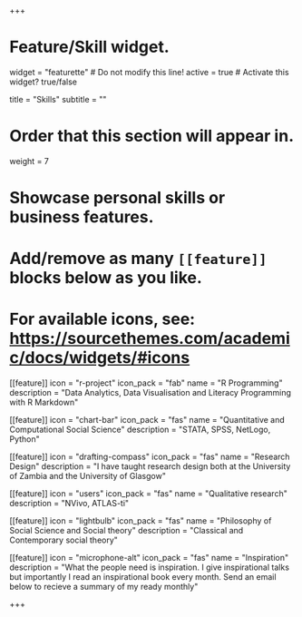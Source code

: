 +++
# Feature/Skill widget.
widget = "featurette"  # Do not modify this line!
active = true  # Activate this widget? true/false

title = "Skills"
subtitle = ""

# Order that this section will appear in.
weight = 7

# Showcase personal skills or business features.
# 
# Add/remove as many `[[feature]]` blocks below as you like.
# 
# For available icons, see: https://sourcethemes.com/academic/docs/widgets/#icons

[[feature]]
  icon = "r-project"
  icon_pack = "fab"
  name = "R Programming"
  description = "Data Analytics, Data Visualisation and Literacy Programming with R Markdown"
  
[[feature]]
  icon = "chart-bar"
  icon_pack = "fas"
  name = "Quantitative and Computational Social Science"
  description = "STATA, SPSS, NetLogo, Python"  
  
[[feature]]
  icon = "drafting-compass"
  icon_pack = "fas"
  name = "Research Design"
  description = "I have taught research design both at the University of Zambia and the University of Glasgow"

[[feature]]
  icon = "users"
  icon_pack = "fas"
  name = "Qualitative research"
  description = "NVivo, ATLAS-ti"  
  
  
[[feature]]
  icon = "lightbulb"
  icon_pack = "fas"
  name = "Philosophy of Social Science and Social theory"
  description = "Classical and Contemporary social theory"    

[[feature]]
  icon = "microphone-alt"
  icon_pack = "fas"
  name = "Inspiration"
  description = "What the people need is inspiration. I give inspirational talks but importantly I read an inspirational book every month. Send an email below to recieve a summary of my ready monthly" 

+++
